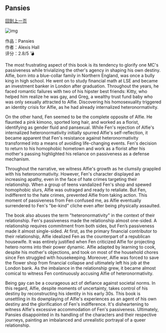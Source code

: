 ## Pansies
[回到上一页](https://boheme13.github.io/Reviews/)  &nbsp;&nbsp;
<br>

![img](https://quicunquevult.com/wp-content/uploads/2021/07/Pansiesitalian.png)

作品：Pansies<br>
作者：Alexis Hall<br>
评分：2.8/5 💣<br>

The most frustrating aspect of this book is its tendency to glorify one MC's passiveness while trivializing the other's agency in shaping his own destiny. Alfie, born into a blue-collar family in Northern England, was once a bully king in high school. He went on to study financial math at LSE and became an investment banker in London after graduation. Throughout the years, he faced romantic failures with two of his hipster best friends: Kitty, who helped him realize he was gay, and Greg, a wealthy trust fund baby who was only sexually attracted to Alfie. Discovering his homosexuality triggered an identity crisis for Alfie, as he had already internalized heteronormativity.

On the other hand, Fen seemed to be the complete opposite of Alfie. He flaunted a pink kimono, sported long hair, and worked as a florist, identifying as gender fluid and pansexual. While Fen's rejection of Alfie's internalized heteronormativity initially spurred Alfie's self-reflection, it became apparent that Fen's resistance against heteronormativity transformed into a means of avoiding life-changing events. Fen's decision to return to his homophobic hometown and work as a florist after his mother's passing highlighted his reliance on passiveness as a defense mechanism.

Throughout the narrative, we witness Alfie's growth as he clumsily grappled with his heteronormativity. However, Fen's character displayed an increasing apathy, even in the face of hate crimes targeting their relationship. When a group of teens vandalized Fen's shop and spewed homophobic slurs, Alfie was outraged and ready to retaliate. But Fen, indifferent to the hate crimes, prevented Alfie from taking action. This moment of passiveness from Fen confused me, as Alfie eventually surrendered to Fen's "be-kind" cliche even after being physically assaulted.

The book also abuses the term "heteronormativity" in the context of their relationship. Fen's passiveness made the relationship almost one-sided. A relationship requires commitment from both sides, but Fen’s passiveness made it almost single-sided. At first, as the primary financial contributor to their relationship, Alfie idealized Fen as the counterpart of a republican housewife. It was entirely justified when Fen criticized Alfie for projecting hetero norms into their power dynamic. Alfie adapted by learning to cook, despite his mother's objections, and took on most of the household chores since Fen struggled with housekeeping. Moreover, Alfie was forced to save the flower shop from financial collapse and ultimately left his job at the London bank. As the imbalance in the relationship grew, it became almost comical to witness Fen continuously accusing Alfie of heteronormativity.

Being gay can be a courageous act of defiance against societal norms. In this regard, Alfie, despite moments of uncertainty, takes control of his destiny by reconstructing his identity in his early 30s. This book is unsettling in its downplaying of Alfie's experiences as an agent of his own destiny and the glorification of Fen's indifference. It's disheartening to witness Alfie's excessive accommodation of Fen's passiveness. Ultimately, Pansies disappointed in its handling of the characters and their respective journeys, painting an imbalanced and unrealistic portrayal of a queer relationship.